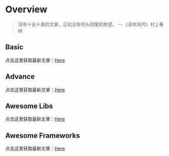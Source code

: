 # Overview
> 没有十全十美的文章，正如没有彻头彻尾的绝望。 -- 《且听风吟》村上春树

## Basic
	
点击这里获取最新文章：[Here](/rust/basic/)

## Advance

点击这里获取最新文章：[Here](/rust/advance/)

## Awesome Libs
点击这里获取最新文章：[Here](/rust/libs/)

## Awesome Frameworks

点击这里获取最新文章：[Here](/rust/frameworks/)
